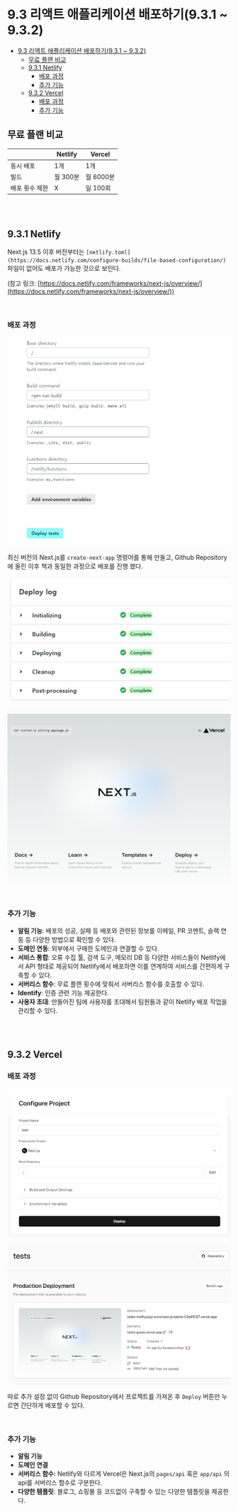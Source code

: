 # 9.3 리액트 애플리케이션 배포하기(9.3.1 ~ 9.3.2)

- [9.3 리액트 애플리케이션 배포하기(9.3.1 ~ 9.3.2)](#93-리액트-애플리케이션-배포하기931--932)
  - [무료 플랜 비교](#무료-플랜-비교)
  - [9.3.1 Netlify](#931-netlify)
    - [배포 과정](#배포-과정)
    - [추가 기능](#추가-기능)
  - [9.3.2 Vercel](#932-vercel)
    - [배포 과정](#배포-과정-1)
    - [추가 기능](#추가-기능-1)

## 무료 플랜 비교 

|  | Netlify | Vercel |
| --- | --- | --- |
| 동시 배포 | 1개 | 1개 |
| 빌드 | 월 300분 | 월 6000분 |
| 배포 횟수 제한 | X | 일 100회 |

<br><br>

## 9.3.1 Netlify

Next.js 13.5 이후 버전부터는 `[netlify.toml](https://docs.netlify.com/configure-builds/file-based-configuration/)` 파일이 없어도 배포가 가능한 것으로 보인다.

(참고 링크: [https://docs.netlify.com/frameworks/next-js/overview/](https://docs.netlify.com/frameworks/next-js/overview/))

<br>

### 배포 과정

![imgs/Untitled 1.png](imgs/Untitled.png)

최신 버전의 Next.js를 `create-next-app` 명령어를 통해 만들고, Github Repository에 올린 이후 책과 동일한 과정으로 배포를 진행 했다.

![alt text](imgs/Untitled1.png)

![alt text](imgs/Untitled2.png)

<br>

### 추가 기능

- **알림 기능**: 배포의 성공, 실패 등 배포와 관련된 정보를 이메일, PR 코멘트, 슬랙 연동 등 다양한 방법으로 확인할 수 있다.
- **도메인 연동**: 외부에서 구매한 도메인과 연결할 수 있다.
- **서비스 통합**: 오류 수집 툴, 검색 도구, 메모리 DB 등 다양한 서비스들이 Netlify에서 API 형태로 제공되어 Netlify에서 배포하면 이를 연계하여 서비스를 간편하게 구축할 수 있다.
- **서버리스 함수**: 무료 플랜 횟수에 맞춰서 서버리스 함수를 호출할 수 있다.
- **Identify**: 인증 관련 기능 제공한다.
- **사용자 초대**: 만들어진 팀에 사용자를 초대해서 팀원들과 같이 Netlify 배포 작업을 관리할 수 있다.

<br><br>

## 9.3.2 Vercel

### 배포 과정

![alt text](imgs/Untitled3.png)

![alt text](imgs/Untitled4.png)

따로 추가 설정 없이 Github Repository에서 프로젝트를 가져온 후 `Deploy`  버튼만 누르면 간단하게 배포할 수 있다.

<br>

### 추가 기능

- **알림 기능**
- **도메인 연결**
- **서버리스 함수:** Netlify와 다르게 Vercel은 Next.js의 `pages/api`  혹은 `app/api` 의 api를 서버리스 함수로 구분한다.
- **다양한 템플릿**: 블로그, 쇼핑몰 등 코드없이 구축할 수 있는 다양한 템플릿을 제공한다.